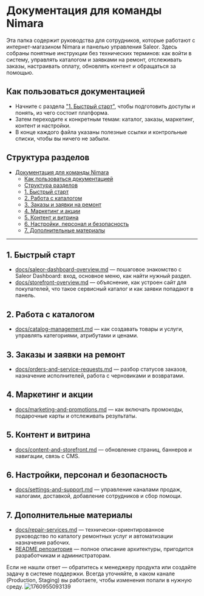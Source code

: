 # Документация для команды Nimara

Эта папка содержит руководства для сотрудников, которые работают с интернет-магазином Nimara и панелью управления Saleor. Здесь собраны понятные инструкции без технических терминов: как войти в систему, управлять каталогом и заявками на ремонт, отслеживать заказы, настраивать оплату, обновлять контент и обращаться за помощью.

## Как пользоваться документацией
- Начните с раздела ["1. Быстрый старт"](#1-быстрый-старт), чтобы подготовить доступы и понять, из чего состоит платформа.
- Затем переходите к конкретным темам: каталог, заказы, маркетинг, контент и настройки.
- В конце каждого файла указаны полезные ссылки и контрольные списки, чтобы вы ничего не забыли.

## Структура разделов
- [Документация для команды Nimara](#документация-для-команды-nimara)
  - [Как пользоваться документацией](#как-пользоваться-документацией)
  - [Структура разделов](#структура-разделов)
  - [1. Быстрый старт](#1-быстрый-старт)
  - [2. Работа с каталогом](#2-работа-с-каталогом)
  - [3. Заказы и заявки на ремонт](#3-заказы-и-заявки-на-ремонт)
  - [4. Маркетинг и акции](#4-маркетинг-и-акции)
  - [5. Контент и витрина](#5-контент-и-витрина)
  - [6. Настройки, персонал и безопасность](#6-настройки-персонал-и-безопасность)
  - [7. Дополнительные материалы](#7-дополнительные-материалы)

---

## 1. Быстрый старт
- [docs/saleor-dashboard-overview.md](https://github.com/kirill-dorkin/be/blob/main/docs/saleor-dashboard-overview.md) — пошаговое знакомство с Saleor Dashboard: вход, основное меню, как найти нужный раздел.
- [docs/storefront-overview.md](https://github.com/kirill-dorkin/be/blob/main/docs/storefront-overview.md) — объяснение, как устроен сайт для покупателей, что такое сервисный каталог и как заявки попадают в панель.

## 2. Работа с каталогом
- [docs/catalog-management.md](https://github.com/kirill-dorkin/be/blob/main/docs/catalog-management.md) — как создавать товары и услуги, управлять категориями, атрибутами и ценами.

## 3. Заказы и заявки на ремонт
- [docs/orders-and-service-requests.md](https://github.com/kirill-dorkin/be/blob/main/docs/orders-and-service-requests.md) — разбор статусов заказов, назначение исполнителей, работа с черновиками и возвратами.

## 4. Маркетинг и акции
- [docs/marketing-and-promotions.md](https://github.com/kirill-dorkin/be/blob/main/docs/marketing-and-promotions.md) — как включать промокоды, подарочные карты и отслеживать результаты.

## 5. Контент и витрина
- [docs/content-and-storefront.md](https://github.com/kirill-dorkin/be/blob/main/docs/content-and-storefront.md) — обновление страниц, баннеров и навигации, связь с CMS.

## 6. Настройки, персонал и безопасность
- [docs/settings-and-support.md](https://github.com/kirill-dorkin/be/blob/main/docs/settings-and-support.md) — управление каналами продаж, налогами, доставкой, добавление сотрудников и сбор помощи.

## 7. Дополнительные материалы
- [docs/repair-services.md](https://github.com/kirill-dorkin/be/blob/main/docs/repair-services.md) — технически-ориентированное руководство по каталогу ремонтных услуг и автоматизации назначения рабочих.
- [README репозитория](https://github.com/kirill-dorkin/be/blob/main/readme.md) — полное описание архитектуры, пригодится разработчикам и администраторам.

Если не нашли ответ — обратитесь к менеджеру продукта или создайте задачу в системе поддержки. Всегда уточняйте, в каком канале (Production, Staging) вы работаете, чтобы изменения попали в нужную среду.
![1760955093139](image/README/1760955093139.png)